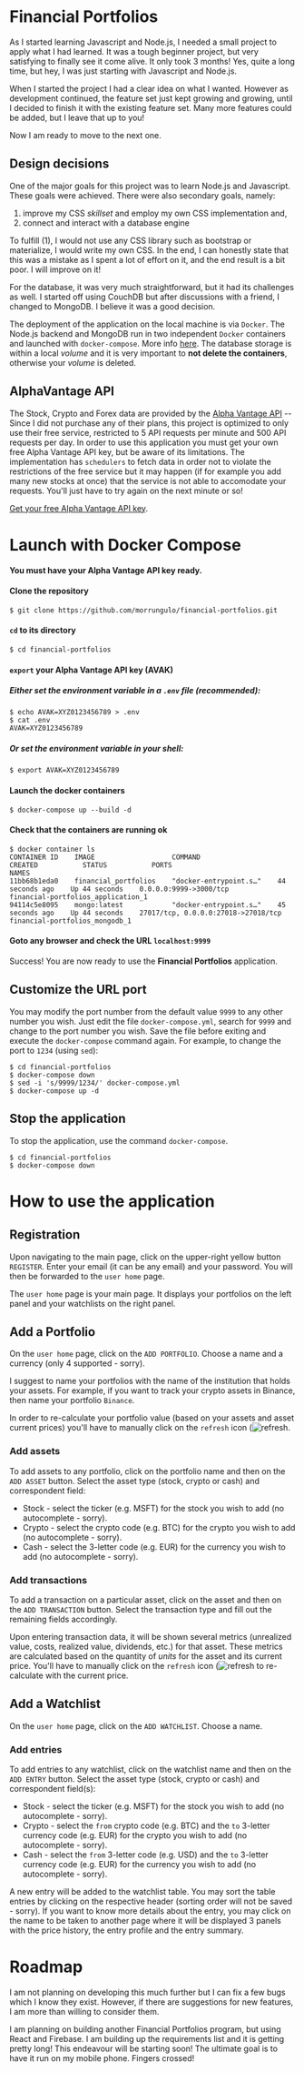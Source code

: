 # Financial Portfolios

As I started learning Javascript and Node.js, I needed a small project to apply what I had learned. It was a tough beginner project, but very satisfying to finally see it come alive. It only took 3 months! Yes, quite a long time, but hey, I was just starting with Javascript and Node.js.

When I started the project I had a clear idea on what I wanted. However as development continued, the feature set just kept growing and growing, until I decided to finish it with the existing feature set. Many more features could be added, but I leave that up to you!

Now I am ready to move to the next one.

## Design decisions

One of the major goals for this project was to learn Node.js and Javascript. These goals were achieved. There were also secondary goals, namely:
1. improve my CSS *skillset* and employ my own CSS implementation and,
2. connect and interact with a database engine

To fulfill (1), I would not use any CSS library such as bootstrap or materialize, I would write my own CSS. In the end, I can honestly state that this was a mistake as I spent a lot of effort on it, and the end result is a bit poor. I will improve on it!

For the database, it was very much straightforward, but it had its challenges as well. I started off using CouchDB but after discussions with a friend, I changed to MongoDB. I believe it was a good decision.

The deployment of the application on the local machine is via `Docker`. The Node.js backend and MongoDB run in two independent `Docker` containers and launched with `docker-compose`. More info [here](#launch-with-docker-compose). The database storage is within a local *volume* and it is very important to **not delete the containers**, otherwise your *volume* is deleted.

## AlphaVantage API

The Stock, Crypto and Forex data are provided by the [Alpha Vantage API](https://www.alphavantage.co/) -- Since I did not purchase any of their plans, this project is optimized to only use their free service, restricted to 5 API requests per minute and 500 API requests per day. In order to use this application you must get your own free Alpha Vantage API key, but be aware of its limitations. The implementation has `schedulers` to fetch data in order not to violate the restrictions of the free service but it may happen (if for example you add many new stocks at once) that the service is not able to accomodate your requests. You'll just have to try again on the next minute or so!

[Get your free Alpha Vantage API key](https://www.alphavantage.co/support/#api-key).

# Launch with Docker Compose

**You must have your Alpha Vantage API key ready.**

#### Clone the repository

```
$ git clone https://github.com/morrungulo/financial-portfolios.git
```

#### `cd` to its directory

```
$ cd financial-portfolios
```

#### `export` your Alpha Vantage API key (AVAK)

##### Either set the environment variable in a `.env` file (recommended):

```
$ echo AVAK=XYZ0123456789 > .env
$ cat .env
AVAK=XYZ0123456789
```

##### Or set the environment variable in your shell:

```
$ export AVAK=XYZ0123456789
```


#### Launch the docker containers

```
$ docker-compose up --build -d
```

#### Check that the containers are running ok

```
$ docker container ls
CONTAINER ID    IMAGE                   COMMAND                   CREATED           STATUS           PORTS                                 NAMES
11bb68b1eda0    financial_portfolios    "docker-entrypoint.s…"    44 seconds ago    Up 44 seconds    0.0.0.0:9999->3000/tcp                financial-portfolios_application_1
94114c5e8095    mongo:latest            "docker-entrypoint.s…"    45 seconds ago    Up 44 seconds    27017/tcp, 0.0.0.0:27018->27018/tcp   financial-portfolios_mongodb_1
```

#### Goto any browser and check the URL `localhost:9999`

Success! You are now ready to use the **Financial Portfolios** application.

## Customize the URL port

You may modify the port number from the default value `9999` to any other number you wish. Just edit the file `docker-compose.yml`, search for `9999` and change to the port number you wish. Save the file before exiting and execute the `docker-compose` command again. For example, to change the port to `1234` (using `sed`):

```
$ cd financial-portfolios
$ docker-compose down
$ sed -i 's/9999/1234/' docker-compose.yml
$ docker-compose up -d
```

## Stop the application

To stop the application, use the command `docker-compose`.

```
$ cd financial-portfolios
$ docker-compose down
```

# How to use the application

## Registration

Upon navigating to the main page, click on the upper-right yellow button `REGISTER`. Enter your email (it can be any email) and your password. You will then be forwarded to the `user home` page.

The `user home` page is your main page. It displays your portfolios on the left panel and your watchlists on the right panel.

## Add a Portfolio

On the `user home` page, click on the `ADD PORTFOLIO`. Choose a name and a currency (only 4 supported - sorry).

I suggest to name your portfolios with the name of the institution that holds your assets. For example, if you want to track your crypto assets in Binance, then name your portfolio `Binance`.

In order to re-calculate your portfolio value (based on your assets and asset current prices) you'll have to manually click on the `refresh` icon (![refresh](https://github.com/morrungulo/financial-portfolios/blob/main/public/img/iconmonstr-synchronization-18.svg "Refresh").

### Add assets

To add assets to any portfolio, click on the portfolio name and then on the `ADD ASSET` button. Select the asset type (stock, crypto or cash) and correspondent field:

* Stock - select the ticker (e.g. MSFT) for the stock you wish to add (no autocomplete - sorry).
* Crypto - select the crypto code (e.g. BTC) for the crypto you wish to add (no autocomplete - sorry).
* Cash - select the 3-letter code (e.g. EUR) for the currency you wish to add (no autocomplete - sorry).

### Add transactions

To add a transaction on a particular asset, click on the asset and then on the `ADD TRANSACTION` button. Select the transaction type and fill out the remaining fields accordingly.

Upon entering transaction data, it will be shown several metrics (unrealized value, costs, realized value, dividends, etc.) for that asset. These metrics are calculated based on the quantity of *units* for the asset and its current price. You'll have to manually click on the `refresh` icon (![refresh](https://github.com/morrungulo/financial-portfolios/blob/main/public/img/iconmonstr-synchronization-18.svg "Refresh") to re-calculate with the current price.

## Add a Watchlist

On the `user home` page, click on the `ADD WATCHLIST`. Choose a name.

### Add entries

To add entries to any watchlist, click on the watchlist name and then on the `ADD ENTRY` button. Select the asset type (stock, crypto or cash) and correspondent field(s):

* Stock - select the ticker (e.g. MSFT) for the stock you wish to add (no autocomplete - sorry).
* Crypto - select the `from` crypto code (e.g. BTC) and the `to` 3-letter currency code (e.g. EUR) for the crypto you wish to add (no autocomplete - sorry).
* Cash - select the `from` 3-letter code (e.g. USD) and the `to` 3-letter currency code (e.g. EUR) for the currency you wish to add (no autocomplete - sorry).

A new entry will be added to the watchlist table. You may sort the table entries by clicking on the respective header (sorting order will not be saved - sorry). If you want to know more details about the entry, you may click on the name to be taken to another page where it will be displayed 3 panels with the price history, the entry profile and the entry summary.

# Roadmap

I am not planning on developing this much further but I can fix a few bugs which I know they exist. However, if there are suggestions for new features, I am more than willing to consider them.

I am planning on building another Financial Portfolios program, but using React and Firebase. I am building up the requirements list and it is getting pretty long! This endeavour will be starting soon! The ultimate goal is to have it run on my mobile phone. Fingers crossed!
